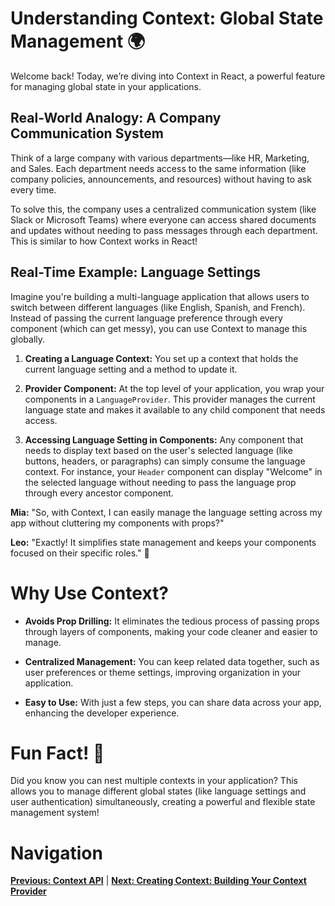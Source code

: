 
# Understanding Context: Global State Management 🌍

Welcome back! Today, we’re diving into Context in React, a powerful feature for managing global state in your applications.

## Real-World Analogy: A Company Communication System

Think of a large company with various departments—like HR, Marketing, and Sales. Each department needs access to the same information (like company policies, announcements, and resources) without having to ask every time.

To solve this, the company uses a centralized communication system (like Slack or Microsoft Teams) where everyone can access shared documents and updates without needing to pass messages through each department. This is similar to how Context works in React!

## Real-Time Example: Language Settings

Imagine you're building a multi-language application that allows users to switch between different languages (like English, Spanish, and French). Instead of passing the current language preference through every component (which can get messy), you can use Context to manage this globally.

1. **Creating a Language Context:** You set up a context that holds the current language setting and a method to update it.

2. **Provider Component:** At the top level of your application, you wrap your components in a `LanguageProvider`. This provider manages the current language state and makes it available to any child component that needs access.

3. **Accessing Language Setting in Components:** Any component that needs to display text based on the user's selected language (like buttons, headers, or paragraphs) can simply consume the language context. For instance, your `Header` component can display "Welcome" in the selected language without needing to pass the language prop through every ancestor component.


**Mia:** "So, with Context, I can easily manage the language setting across my app without cluttering my components with props?"

**Leo:** "Exactly! It simplifies state management and keeps your components focused on their specific roles." 🌟

# Why Use Context?

- **Avoids Prop Drilling:** It eliminates the tedious process of passing props through layers of components, making your code cleaner and easier to manage.

- **Centralized Management:** You can keep related data together, such as user preferences or theme settings, improving organization in your application.

- **Easy to Use:** With just a few steps, you can share data across your app, enhancing the developer experience.

# Fun Fact! 🎉

Did you know you can nest multiple contexts in your application? This allows you to manage different global states (like language settings and user authentication) simultaneously, creating a powerful and flexible state management system!

# Navigation

**[Previous: Context API](./README.md)** | **[Next: Creating Context: Building Your Context Provider](./creating-context.md)**
